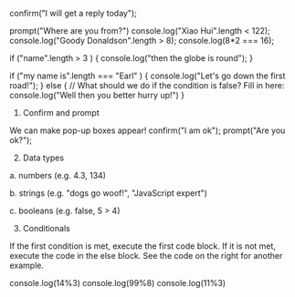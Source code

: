 confirm("I will get a reply today");

prompt("Where are you from?")
console.log("Xiao Hui".length < 122);
console.log("Goody Donaldson".length > 8);
console.log(8*2 === 16);

if ("name".length > 3 ) {
    console.log("then the globe is round");
}


if ("my name is".length === "Earl" ) 
{
    console.log("Let's go down the first road!");
}
else 
{
    // What should we do if the condition is false? Fill in here:
    console.log("Well then you better hurry up!")
}

1. Confirm and prompt

We can make pop-up boxes appear! 
confirm("I am ok");
prompt("Are you ok?");

2. Data types

a. numbers (e.g. 4.3, 134)

b. strings (e.g. "dogs go woof!", "JavaScript expert")

c. booleans (e.g. false, 5 > 4)

3. Conditionals

If the first condition is met, execute the first code block. If it is not met, execute the code in the else block. See the code on the right for another example.

console.log(14%3)
console.log(99%8)
console.log(11%3)
